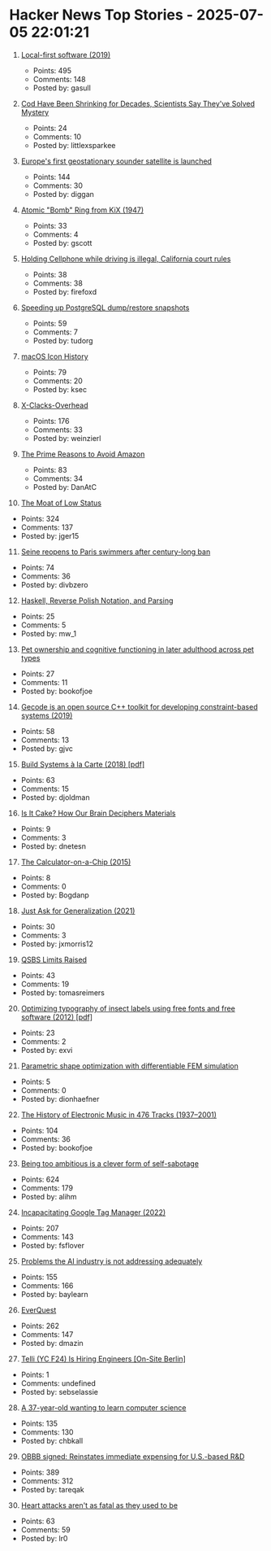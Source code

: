 # Hacker News Top Stories - 2025-07-05 22:01:21

1. [Local-first software (2019)](https://www.inkandswitch.com/essay/local-first/)
   - Points: 495
   - Comments: 148
   - Posted by: gasull

2. [Cod Have Been Shrinking for Decades, Scientists Say They've Solved Mystery](https://www.smithsonianmag.com/smart-news/these-cod-have-been-shrinking-dramatically-for-decades-now-scientists-say-theyve-solved-the-mystery-180986920/)
   - Points: 24
   - Comments: 10
   - Posted by: littlexsparkee

3. [Europe's first geostationary sounder satellite is launched](https://www.eumetsat.int/europes-first-geostationary-sounder-satellite-launched)
   - Points: 144
   - Comments: 30
   - Posted by: diggan

4. [Atomic "Bomb" Ring from KiX (1947)](https://toytales.ca/atomic-bomb-ring-from-kix-1947/)
   - Points: 33
   - Comments: 4
   - Posted by: gscott

5. [Holding Cellphone while driving is illegal, California court rules](https://www.latimes.com/california/story/2025-06-05/holding-your-cell-to-navigate-while-driving-is-illegal-court-says)
   - Points: 38
   - Comments: 38
   - Posted by: firefoxd

6. [Speeding up PostgreSQL dump/restore snapshots](https://xata.io/blog/behind-the-scenes-speeding-up-pgstream-snapshots-for-postgresql)
   - Points: 59
   - Comments: 7
   - Posted by: tudorg

7. [macOS Icon History](https://basicappleguy.com/basicappleblog/macos-icon-history)
   - Points: 79
   - Comments: 20
   - Posted by: ksec

8. [X-Clacks-Overhead](https://xclacksoverhead.org/home/about)
   - Points: 176
   - Comments: 33
   - Posted by: weinzierl

9. [The Prime Reasons to Avoid Amazon](https://blog.thenewoil.org/the-prime-reasons-to-avoid-amazon)
   - Points: 83
   - Comments: 34
   - Posted by: DanAtC

10. [The Moat of Low Status](https://usefulfictions.substack.com/p/learn-to-love-the-moat-of-low-status)
   - Points: 324
   - Comments: 137
   - Posted by: jger15

11. [Seine reopens to Paris swimmers after century-long ban](https://www.lemonde.fr/en/france/article/2025/07/05/seine-reopens-to-paris-swimmers-after-century-long-ban_6743058_7.html)
   - Points: 74
   - Comments: 36
   - Posted by: divbzero

12. [Haskell, Reverse Polish Notation, and Parsing](https://mattwills.bearblog.dev/haskell-postfix/)
   - Points: 25
   - Comments: 5
   - Posted by: mw_1

13. [Pet ownership and cognitive functioning in later adulthood across pet types](https://www.nature.com/articles/s41598-025-03727-9)
   - Points: 27
   - Comments: 11
   - Posted by: bookofjoe

14. [Gecode is an open source C++ toolkit for developing constraint-based systems (2019)](https://www.gecode.org/)
   - Points: 58
   - Comments: 13
   - Posted by: gjvc

15. [Build Systems à la Carte (2018) [pdf]](https://www.microsoft.com/en-us/research/wp-content/uploads/2018/03/build-systems.pdf)
   - Points: 63
   - Comments: 15
   - Posted by: djoldman

16. [Is It Cake? How Our Brain Deciphers Materials](https://nautil.us/is-it-cake-how-our-brain-deciphers-materials-1222193/)
   - Points: 9
   - Comments: 3
   - Posted by: dnetesn

17. [The Calculator-on-a-Chip (2015)](http://www.vintagecalculators.com/html/the_calculator-on-a-chip.html)
   - Points: 8
   - Comments: 0
   - Posted by: Bogdanp

18. [Just Ask for Generalization (2021)](https://evjang.com/2021/10/23/generalization.html)
   - Points: 30
   - Comments: 3
   - Posted by: jxmorris12

19. [QSBS Limits Raised](https://www.mintz.com/insights-center/viewpoints/2906/2025-06-25-qsbs-benefits-expanded-under-senate-finance-proposal)
   - Points: 43
   - Comments: 19
   - Posted by: tomasreimers

20. [Optimizing typography of insect labels using free fonts and free software (2012) [pdf]](https://www.akentsoc.org/doc/Bowser_ML_2012.pdf)
   - Points: 23
   - Comments: 2
   - Posted by: exvi

21. [Parametric shape optimization with differentiable FEM simulation](https://docs.pasteurlabs.ai/projects/tesseract-jax/latest/examples/fem-shapeopt/demo.html)
   - Points: 5
   - Comments: 0
   - Posted by: dionhaefner

22. [The History of Electronic Music in 476 Tracks (1937–2001)](https://www.openculture.com/2025/06/the-history-of-electronic-music-in-476-tracks.html)
   - Points: 104
   - Comments: 36
   - Posted by: bookofjoe

23. [Being too ambitious is a clever form of self-sabotage](https://maalvika.substack.com/p/being-too-ambitious-is-a-clever-form)
   - Points: 624
   - Comments: 179
   - Posted by: alihm

24. [Incapacitating Google Tag Manager (2022)](https://backlit.neocities.org/incapacitate-google-tag-manager)
   - Points: 207
   - Comments: 143
   - Posted by: fsflover

25. [Problems the AI industry is not addressing adequately](https://www.thealgorithmicbridge.com/p/im-losing-all-trust-in-the-ai-industry)
   - Points: 155
   - Comments: 166
   - Posted by: baylearn

26. [EverQuest](https://www.filfre.net/2025/07/everquest/)
   - Points: 262
   - Comments: 147
   - Posted by: dmazin

27. [Telli (YC F24) Is Hiring Engineers [On-Site Berlin]](https://hi.telli.com/join-us)
   - Points: 1
   - Comments: undefined
   - Posted by: sebselassie

28. [A 37-year-old wanting to learn computer science](https://initcoder.com/posts/37-year-old-learning-cs/)
   - Points: 135
   - Comments: 130
   - Posted by: chbkall

29. [OBBB signed: Reinstates immediate expensing for U.S.-based R&D](https://www.kbkg.com/feature/house-passes-tax-bill-sending-to-president-for-signature)
   - Points: 389
   - Comments: 312
   - Posted by: tareqak

30. [Heart attacks aren't as fatal as they used to be](https://www.vox.com/future-perfect/418849/heart-attack-deaths-cardiovascular-disease-progress-medicine)
   - Points: 63
   - Comments: 59
   - Posted by: lr0

